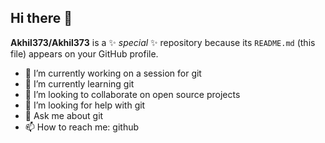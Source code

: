 ## Hi there 👋


**Akhil373/Akhil373** is a ✨ _special_ ✨ repository because its `README.md` (this file) appears on your GitHub profile.
- 🔭 I’m currently working on a session for git
- 🌱 I’m currently learning git
- 👯 I’m looking to collaborate on open source projects
- 🤔 I’m looking for help with git
- 💬 Ask me about git
- 📫 How to reach me: github
